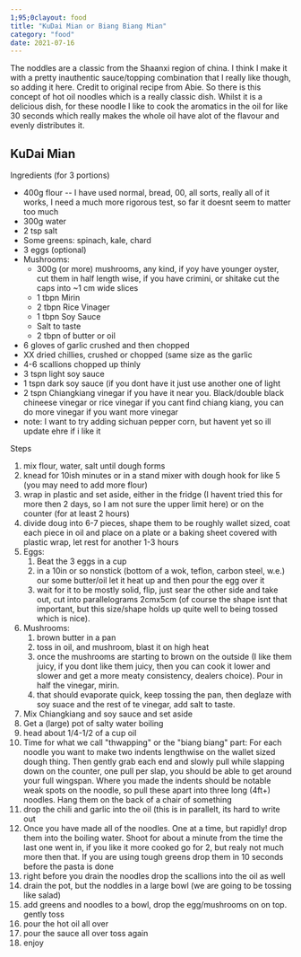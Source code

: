 ```yaml
---
1;95;0clayout: food
title: "KuDai Mian or Biang Biang Mian"
category: "food"
date: 2021-07-16
---
```

The noddles are a classic from the Shaanxi region of china.  I think I make it with a pretty inauthentic sauce/topping combination that I really like though, so adding it here.  Credit to original recipe from Abie.  So there is this concept of hot oil noodles which is a really classic dish.  Whilst it is a delicious dish, for these noodle I like to cook the aromatics in the oil for like 30 seconds which really makes the whole oil have alot of the flavour and evenly distributes it.

<h2>KuDai Mian</h2>
Ingredients (for 3 portions)
<ul>
  <li> 400g  flour -- I have used normal, bread, 00, all sorts, really all of it works, I need a much more rigorous test, so far it doesnt seem to matter too much</li>
  <li> 300g water </li>
  <li> 2 tsp salt </li>
  <li> Some greens: spinach, kale, chard</li>
  <li> 3 eggs (optional) </li>
  <li> Mushrooms:
  <ul>
    <li>300g (or more) mushrooms, any kind, if yoy have younger oyster, cut them in half length wise, if you have crimini, or shitake cut the caps into ~1 cm wide slices </li>
    <li>1 tbpn Mirin  </li>
    <li>2 tbpn Rice Vinager</li>
    <li>1 tbpn Soy Sauce</li>
    <li>Salt to taste</li>
    <li>2 tbpn of butter or oil</li>
  </ul></li>
  
  <li>6 gloves of garlic crushed and then chopped</li>
  <li>XX dried chillies, crushed or chopped (same size as the garlic</li>
  <li>4-6 scallions chopped up thinly</li>
  <li>3 tspn light soy sauce</li>
  <li>1 tspn dark soy sauce (if you dont have it just use another one of light</li>
  <li>2 tspn Chiangkiang vinegar if you have it near you.  Black/double black chineese vinegar or rice vinegar if you cant find chiang kiang, you can do more vinegar if you want more vinegar </li>
  <li>note: I want to try adding sichuan pepper corn, but havent yet so ill update ehre if i like it</li>
</ul>

Steps
<ol>
  <li>mix flour, water, salt until dough forms</li>
  <li>knead for 10ish minutes or in a stand mixer with dough hook for like 5 (you may need to add more flour)</li>
  <li>wrap in plastic and set aside, either in the fridge (I havent tried this for more then 2 days, so I am not sure the upper limit here) or on the counter (for at least 2 hours)</li>
  <li>divide doug into 6-7 pieces, shape them to be roughly wallet sized, coat each piece in oil and place on a plate or a baking sheet covered with plastic wrap, let rest for another 1-3 hours</li>
  <li>Eggs:<ol>
    <li>Beat the 3 eggs in a cup</li>
    <li>in a 10in or so nonstick (bottom of a wok, teflon, carbon steel, w.e.) our some butter/oil let it heat up and then pour the egg over it</li>
    <li>wait for it to be mostly solid, flip, just sear the other side and take out, cut into parallelograms 2cmx5cm (of course the shape isnt that important, but this size/shape holds up quite well to being tossed which is nice). </li>
  </ol></li>
  <li>Mushrooms:<ol>
    <li>brown butter in a pan</li>
    <li>toss in oil, and mushroom, blast it on high heat</li>
    <li>once the mushrooms are starting to brown on the outside (I like them juicy, if you dont like them juicy, then you can cook it lower and slower and get a more meaty consistency, dealers choice).  Pour in half the vinegar, mirin.</li>
    <li>that should evaporate quick, keep tossing the pan, then deglaze with soy suace and the rest of te vinegar, add salt to taste.</li>
  </ol></li>
  <li>Mix Chiangkiang and soy sauce and set aside</li>
  <li>Get a (large) pot of salty water boiling</li>
  <li>head about 1/4-1/2 of a cup oil</li>
  <li>Time for what we call "thwapping" or the "biang biang" part: For each noodle you want to make two indents lengthwise on the wallet sized dough thing.  Then gently grab each end and slowly pull while slapping down on the counter, one pull per slap, you should be able to get around your full wingspan.  Where you made the indents should be notable weak spots on the noodle, so pull these apart into three long (4ft+) noodles.  Hang them on the back of a chair of something</li>
  <li>drop the chili and garlic into the oil (this is in parallelt, its hard to write out</li>
  <li>Once you have made all of the noodles.  One at a time, but rapidly! drop them into the boiling water.  Shoot for about a minute from the time the last one went in, if you like it more cooked go for 2, but realy not much more then that.  If you are using tough greens drop them in 10 seconds before the pasta is done</li>
  <li>right before you drain the noodles drop the scallions into the oil as well</li>
  <li>drain the pot, but the noddles in a large bowl (we are going to be tossing like salad)</li>
  <li>add greens and noodles to a bowl, drop the egg/mushrooms on on top. gently toss</li>
  <li>pour the hot oil all over</li>
  <li>pour the sauce all over toss again</li>
  <li>enjoy</li>
</ol>



